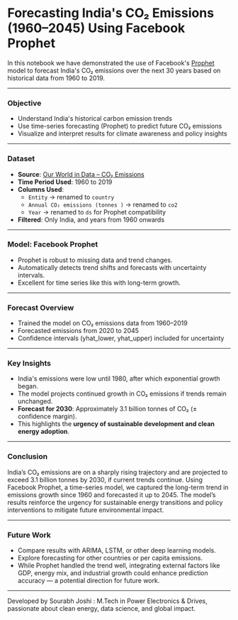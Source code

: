 
# Forecasting India's CO₂ Emissions (1960–2045) Using Facebook Prophet

In this notebook we have demonstrated the use of Facebook's [Prophet](https://facebook.github.io/prophet/) model to forecast India's CO₂ emissions over the next 30 years based on historical data from 1960 to 2019.

---

### Objective

- Understand India's historical carbon emission trends
- Use time-series forecasting (Prophet) to predict future CO₂ emissions
- Visualize and interpret results for climate awareness and policy insights

---

###  Dataset

- **Source**: [Our World in Data – CO₂ Emissions](https://ourworldindata.org/co2-emissions)
- **Time Period Used**: 1960 to 2019
- **Columns Used**:
  - `Entity` → renamed to `country`
  - `Annual CO₂ emissions (tonnes )` → renamed to `co2`
  - `Year` → renamed to `ds` for Prophet compatibility
- **Filtered**: Only India, and years from 1960 onwards

---

###  Model: Facebook Prophet

- Prophet is robust to missing data and trend changes.
- Automatically detects trend shifts and forecasts with uncertainty intervals.
- Excellent for time series like this with long-term growth.

---

###  Forecast Overview

- Trained the model on CO₂ emissions data from 1960–2019
- Forecasted emissions from 2020 to 2045
- Confidence intervals (yhat_lower, yhat_upper) included for uncertainty

---

###  Key Insights

- India's emissions were low until 1980, after which exponential growth began.
- The model projects continued growth in CO₂ emissions if trends remain unchanged.
- **Forecast for 2030**: Approximately 3.1 billion tonnes of CO₂ (± confidence margin).
- This highlights the **urgency of sustainable development and clean energy adoption**.

---

### Conclusion

India’s CO₂ emissions are on a sharply rising trajectory and are projected to exceed 3.1 billion tonnes by 2030, if current trends continue.
Using Facebook Prophet, a time-series model, we captured the long-term trend in emissions growth since 1960 and forecasted it up to 2045.
The model’s results reinforce the urgency for sustainable energy transitions and policy interventions to mitigate future environmental impact.

---

### Future Work

- Compare results with ARIMA, LSTM, or other deep learning models.
- Explore forecasting for other countries or per capita emissions.
- While Prophet handled the trend well, integrating external factors like GDP, energy mix, and industrial growth could enhance prediction accuracy — a potential direction for future work.

---

 Developed by Sourabh Joshi : M.Tech in Power Electronics & Drives, passionate about clean energy, data science, and global impact.
